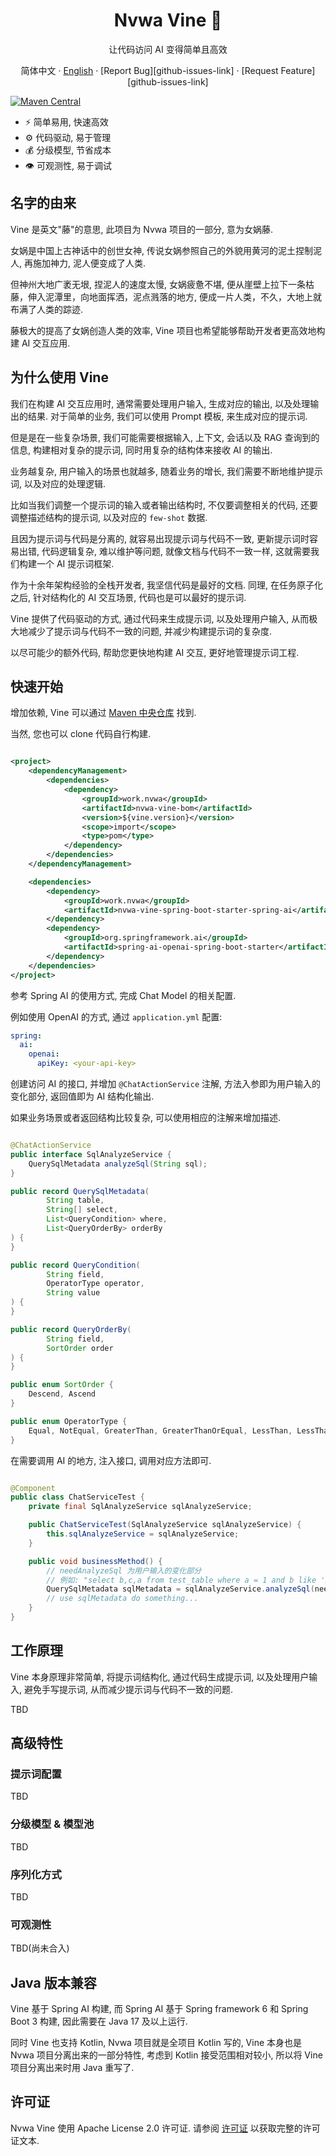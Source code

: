 <div align="center">

<h1>Nvwa Vine 🌿</h1>

让代码访问 AI 变得简单且高效

简体中文 · [English](./README.md) · [Report Bug][github-issues-link] · [Request Feature][github-issues-link]

</div>

[![Maven Central](https://maven-badges.herokuapp.com/maven-central/work.nvwa/nvwa-vine-bom/badge.png)](https://search.maven.org/artifact/work.nvwa/nvwa-vine-bom/)

- ⚡️ 简单易用, 快速高效
- ⚙️️ 代码驱动, 易于管理
- 💰 分级模型, 节省成本
- 👁 可观测性, 易于调试


## 名字的由来

Vine 是英文"藤"的意思, 此项目为 Nvwa 项目的一部分, 意为女娲藤.

女娲是中国上古神话中的创世女神, 传说女娲参照自己的外貌用黄河的泥土捏制泥人, 再施加神力, 泥人便变成了人类.

但神州大地广袤无垠, 捏泥人的速度太慢, 女娲疲惫不堪, 便从崖壁上拉下一条枯藤，伸入泥潭里，向地面挥洒，泥点溅落的地方, 便成一片人类，不久，大地上就布满了人类的踪迹.

藤极大的提高了女娲创造人类的效率, Vine 项目也希望能够帮助开发者更高效地构建 AI 交互应用.

## 为什么使用 Vine

我们在构建 AI 交互应用时, 通常需要处理用户输入, 生成对应的输出, 以及处理输出的结果.
对于简单的业务, 我们可以使用 Prompt 模板, 来生成对应的提示词.

但是是在一些复杂场景, 我们可能需要根据输入, 上下文, 会话以及 RAG 查询到的信息, 构建相对复杂的提示词, 同时用复杂的结构体来接收 AI 的输出.

业务越复杂, 用户输入的场景也就越多, 随着业务的增长, 我们需要不断地维护提示词, 以及对应的处理逻辑.

比如当我们调整一个提示词的输入或者输出结构时, 不仅要调整相关的代码, 还要调整描述结构的提示词, 以及对应的 `few-shot` 数据.

且因为提示词与代码是分离的, 就容易出现提示词与代码不一致, 更新提示词时容易出错, 代码逻辑复杂, 难以维护等问题, 就像文档与代码不一致一样, 这就需要我们构建一个 AI 提示词框架.

作为十余年架构经验的全栈开发者, 我坚信代码是最好的文档. 同理, 在任务原子化之后, 针对结构化的 AI 交互场景, 代码也是可以最好的提示词.

Vine 提供了代码驱动的方式, 通过代码来生成提示词, 以及处理用户输入, 从而极大地减少了提示词与代码不一致的问题, 并减少构建提示词的复杂度.

以尽可能少的额外代码, 帮助您更快地构建 AI 交互, 更好地管理提示词工程.

## 快速开始

增加依赖, Vine 可以通过 [Maven 中央仓库](https://central.sonatype.com/artifact/work.nvwa/nvwa-vine-bom) 找到.

当然, 您也可以 clone 代码自行构建.

```xml

<project>
    <dependencyManagement>
        <dependencies>
            <dependency>
                <groupId>work.nvwa</groupId>
                <artifactId>nvwa-vine-bom</artifactId>
                <version>${vine.version}</version>
                <scope>import</scope>
                <type>pom</type>
            </dependency>
        </dependencies>
    </dependencyManagement>

    <dependencies>
        <dependency>
            <groupId>work.nvwa</groupId>
            <artifactId>nvwa-vine-spring-boot-starter-spring-ai</artifactId>
        </dependency>
        <dependency>
            <groupId>org.springframework.ai</groupId>
            <artifactId>spring-ai-openai-spring-boot-starter</artifactId>
        </dependency>
    </dependencies>
</project>
```

参考 Spring AI 的使用方式, 完成 Chat Model 的相关配置.

例如使用 OpenAI 的方式, 通过 `application.yml` 配置:

```yaml
spring:
  ai:
    openai:
      apiKey: <your-api-key>
```

创建访问 AI 的接口, 并增加 `@ChatActionService` 注解, 方法入参即为用户输入的变化部分, 返回值即为 AI 结构化输出.

如果业务场景或者返回结构比较复杂, 可以使用相应的注解来增加描述.

```java

@ChatActionService
public interface SqlAnalyzeService {
    QuerySqlMetadata analyzeSql(String sql);
}

public record QuerySqlMetadata(
        String table,
        String[] select,
        List<QueryCondition> where,
        List<QueryOrderBy> orderBy
) {
}

public record QueryCondition(
        String field,
        OperatorType operator,
        String value
) {
}

public record QueryOrderBy(
        String field,
        SortOrder order
) {
}

public enum SortOrder {
    Descend, Ascend
}

public enum OperatorType {
    Equal, NotEqual, GreaterThan, GreaterThanOrEqual, LessThan, LessThanOrEqual, Like, NotLike, IsNull, IsNotNull, IsTrue, IsFalse,
}
```

在需要调用 AI 的地方, 注入接口, 调用对应方法即可.

```java

@Component
public class ChatServiceTest {
    private final SqlAnalyzeService sqlAnalyzeService;

    public ChatServiceTest(SqlAnalyzeService sqlAnalyzeService) {
        this.sqlAnalyzeService = sqlAnalyzeService;
    }

    public void businessMethod() {
        // needAnalyzeSql 为用户输入的变化部分
        // 例如: "select b,c,a from test_table where a = 1 and b like 'Zhang%' and c <= 3 order by created_time desc"
        QuerySqlMetadata sqlMetadata = sqlAnalyzeService.analyzeSql(needAnalyzeSql);
        // use sqlMetadata do something...
    }
}
```

## 工作原理
Vine 本身原理非常简单, 将提示词结构化, 通过代码生成提示词, 以及处理用户输入, 避免手写提示词, 从而减少提示词与代码不一致的问题.

TBD

## 高级特性

### 提示词配置

TBD

### 分级模型 & 模型池

TBD

### 序列化方式

TBD

### 可观测性

TBD(尚未合入)

## Java 版本兼容

Vine 基于 Spring AI 构建, 而 Spring AI 基于 Spring framework 6 和 Spring Boot 3 构建, 因此需要在 Java 17 及以上运行.

同时 Vine 也支持 Kotlin, Nvwa 项目就是全项目 Kotlin 写的, Vine 本身也是 Nvwa 项目分离出来的一部分特性, 考虑到 Kotlin 接受范围相对较小, 所以将 Vine 项目分离出来时用 Java 重写了.

## 许可证

Nvwa Vine 使用 Apache License 2.0 许可证. 请参阅 [许可证](./LICENSE) 以获取完整的许可证文本.

